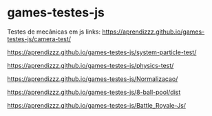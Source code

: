 # games-testes-js
Testes de mecânicas em js
links:
https://aprendizzz.github.io/games-testes-js/camera-test/

https://aprendizzz.github.io/games-testes-js/system-particle-test/

https://aprendizzz.github.io/games-testes-js/physics-test/

https://aprendizzz.github.io/games-testes-js/Normalizacao/

https://aprendizzz.github.io/games-testes-js/8-ball-pool/dist

https://aprendizzz.github.io/games-testes-js/Battle_Royale-Js/
